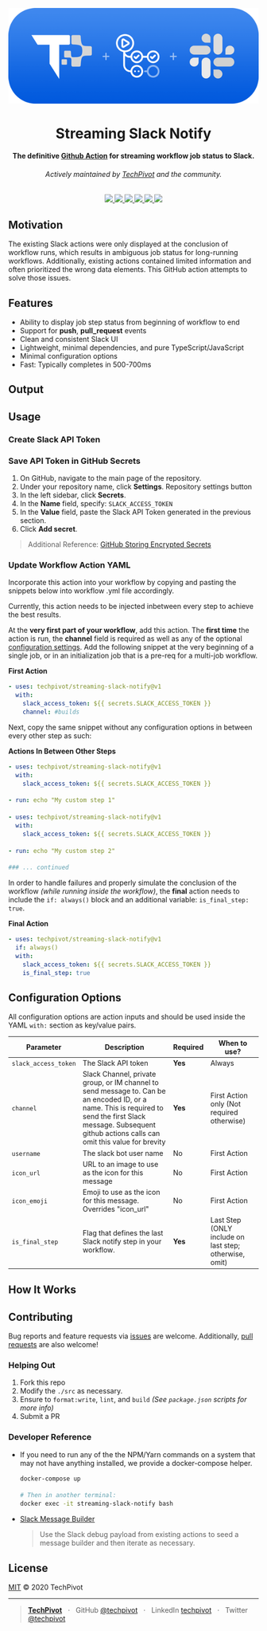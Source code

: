 <p align="center">
  <img src="./assets/techpivot-streaming-slack-notifier-logo.png" alt="TechPivot Streaming Slack Notifier Logo" />
</p>

<h1 align="center">Streaming Slack Notify</h1>

<h4 align="center">
  The definitive <a href="https://github.com/features/actions">Github Action</a>
  for streaming workflow job status to Slack.
</h4>
<h6 align="center">
  Actively maintained by <a href="https://www.techpivot.net">TechPivot</a> and the community.
</h4>

<p align="center">
  <a href="https://github.com/techpivot/streaming-slack-notify/actions">
    <img src="https://github.com/techpivot/streaming-slack-notify/workflows/Main/badge.svg?branch=master" />
  </a>
  <a href="https://codeclimate.com/repos/5eb1cb1c668cc4318e007908/maintainability">
    <img src="https://api.codeclimate.com/v1/badges/0ffe5bd35f9e43f827b9/maintainability" />
  </a>
  <a href="https://github.com/techpivot/streaming-slack-notify/releases">
    <img src="https://img.shields.io/github/v/release/techpivot/streaming-slack-notify" />
  </a>
  <a href="https://github.com/techpivot/streaming-slack-notify/issues">
    <img src="https://img.shields.io/github/issues/techpivot/streaming-slack-notify.svg" />
  </a>
  <a href="https://github.com/techpivot/streaming-slack-notify/blob/master/LICENSE">
    <img src="https://img.shields.io/github/license/techpivot/streaming-slack-notify" />
  </a>
  <a href="https://github.com/techpivot/streaming-slack-notify/stargazers">
    <img src="https://img.shields.io/github/stars/techpivot/streaming-slack-notify.svg?style=social&label=Stars&maxAge=2592000" />
  </a>
</p>

## Motivation

The existing Slack actions were only displayed at the conclusion of
workflow runs, which results in ambiguous job status for long-running workflows. Additionally, existing actions contained limited information and often prioritized the wrong data elements. This GitHub action attempts to solve those issues.

## Features

- Ability to display job step status from beginning of workflow to end
- Support for **push**, **pull_request** events
- Clean and consistent Slack UI
- Lightweight, minimal dependencies, and pure TypeScript/JavaScript
- Minimal configuration options
- Fast: Typically completes in 500-700ms

## Output

## Usage

### Create Slack API Token

### Save API Token in GitHub Secrets

1. On GitHub, navigate to the main page of the repository.
1. Under your repository name, click **Settings**.
   Repository settings button
1. In the left sidebar, click **Secrets**.
1. In the **Name** field, specify: `SLACK_ACCESS_TOKEN`
1. In the **Value** field, paste the Slack API Token generated in the previous section.
1. Click **Add secret**.

> Additional Reference: [GitHub Storing Encrypted Secrets](https://help.github.com/en/actions/configuring-and-managing-workflows/creating-and-storing-encrypted-secrets#creating-encrypted-secrets)

### Update Workflow Action YAML

Incorporate this action into your workflow by copying and pasting the snippets below into workflow .yml file accordingly.

Currently, this action needs to be injected inbetween every step to achieve the best results.

At the **very first part of your workflow**, add this action. The **first time** the action is run, the **channel** field is required as well as any of the optional [configuration settings](#user-content-configuration-options). Add the following snippet at the very beginning of a single job, or in an initialization job that is a pre-req for a multi-job workflow.

**First Action**
```yaml
- uses: techpivot/streaming-slack-notify@v1
  with:
    slack_access_token: ${{ secrets.SLACK_ACCESS_TOKEN }}
    channel: #builds
```

Next, copy the same snippet without any configuration options in between every other step as such:

**Actions In Between Other Steps**
```yaml
- uses: techpivot/streaming-slack-notify@v1
  with:
    slack_access_token: ${{ secrets.SLACK_ACCESS_TOKEN }}

- run: echo "My custom step 1"

- uses: techpivot/streaming-slack-notify@v1
  with:
    slack_access_token: ${{ secrets.SLACK_ACCESS_TOKEN }}

- run: echo "My custom step 2"

### ... continued
```

In order to handle failures and properly simulate the conclusion of the workflow _(while running inside the workflow)_, the **final** action needs to include the `if: always()` block and an additional variable: `is_final_step: true`.

**Final Action**
```yaml
- uses: techpivot/streaming-slack-notify@v1
  if: always()
  with:
    slack_access_token: ${{ secrets.SLACK_ACCESS_TOKEN }}
    is_final_step: true
```

## Configuration Options

All configuration options are action inputs and should be used inside the YAML `with:` section as key/value pairs.

| Parameter | Description | Required | When to use? |
| -- | -- | -- | -- |
| `slack_access_token` | The Slack API token | **Yes** | Always |
| `channel` | Slack Channel, private group, or IM channel to send message to. Can be an encoded ID, or a name. This is required to send the first Slack message. Subsequent github actions calls can omit this value for brevity | **Yes** | First Action only (Not required otherwise) |
| `username` | The slack bot user name | No | First Action |
| `icon_url` | URL to an image to use as the icon for this message | No | First Action |
| `icon_emoji` | Emoji to use as the icon for this message. Overrides "icon_url" | No | First Action |
| `is_final_step` | Flag that defines the last Slack notify step in your workflow. | **Yes** | Last Step (ONLY include on last step; otherwise, omit) |

## How It Works

## Contributing

Bug reports and feature requests via [issues](https://github.com/techpivot/streaming-slack-notify/issues) are welcome. Additionally, [pull requests](https://github.com/techpivot/streaming-slack-notify/pulls) are also welcome!

### Helping Out

1. Fork this repo
2. Modify the `./src` as necessary.
3. Ensure to `format:write`, `lint`, and `build` _(See `package.json` scripts for more info)_
4. Submit a PR

### Developer Reference

- If you need to run any of the the NPM/Yarn commands on a system
  that may not have anything installed, we provide a docker-compose
  helper.

  ```bash
  docker-compose up

  # Then in another terminal:
  docker exec -it streaming-slack-notify bash
  ```

- [Slack Message Builder](https://api.slack.com/docs/messages/builder)
  > Use the Slack debug payload from existing actions to seed a message builder and then iterate as necessary.

## License

[MIT](LICENSE) © 2020 TechPivot

---

> **[TechPivot](https://www.techpivot.net)** &nbsp;&nbsp;&middot;&nbsp;&nbsp;
> GitHub [@techpivot](https://github.com/techpivot) &nbsp;&nbsp;&middot;&nbsp;&nbsp;
> LinkedIn [techpivot](https://www.linkedin.com/company/techpivot/) &nbsp;&nbsp;&middot;&nbsp;&nbsp;
> Twitter [@techpivot](https://twitter.com/techpivot)
